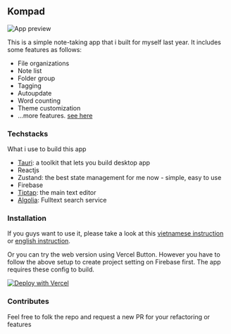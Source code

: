 ## Kompad

![App preview](https://github.com/hudy9x/kompad/assets/95471659/f5e532b2-cc8e-4f70-bbfc-f236341cccc9)

This is a simple note-taking app that i built for myself last year. It includes some features as follows:

- File organizations
- Note list
- Folder group
- Tagging
- Autoupdate
- Word counting
- Theme customization
- ...more features. [see here](https://kompad.vercel.app/)

### Techstacks
What i use to build this app
- [Tauri](https://tauri.app/v1/guides/): a toolkit that lets you build desktop app
- Reactjs
- Zustand: the best state management for me now - simple, easy to use
- Firebase
- [Tiptap](https://tiptap.dev/): the main text editor
- [Algolia](https://www.algolia.com/): Fulltext search service

### Installation

If you guys want to use it, please take a look at this [vietnamese instruction](./docs/INSTRUCTION.md) or [english instruction](./docs/INSTRUCTION-EN.md).

Or you can try the web version using Vercel Button. However you have to follow the above setup to create project setting on Firebase first. The app requires these config to build.

[![Deploy with Vercel](https://vercel.com/button)](https://vercel.com/new/clone?repository-url=https%3A%2F%2Fgithub.com%2Fhudy9x%2Fkompad%2Ftree%2Fmain&env=REACT_APP_FIREBASE_APP_ID,REACT_APP_FIREBASE_MESSAGE_SENDER_ID,REACT_APP_FIREBASE_STORAGE_BUCKET,REACT_APP_FIREBASE_PROJECT_ID,REACT_APP_FIREBASE_AUTH_DOMAIN,REACT_APP_FIREBASE_API_KEY)

### Contributes

Feel free to folk the repo and request a new PR for your refactoring or features
